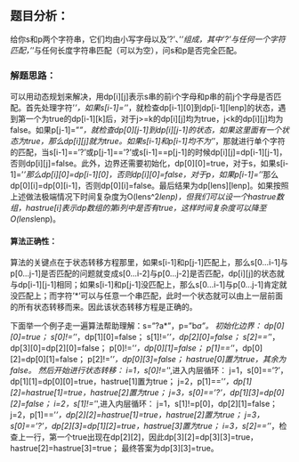 ## 题目分析：
给你s和p两个字符串，它们均由小写字母以及’?’、’*’组成，其中’?’与任何一个字符匹配，’*’与任何长度字符串匹配（可以为空），问s和p是否完全匹配。

### 解题思路：
可以用动态规划来解决，用dp[i][j]表示s串的前i个字母和p串的前j个字母是否匹配。首先处理字符’*’，如果s[i-1]=’*’，就检查dp[i-1][0]到dp[i-1][lenp]的状态，遇到第一个为true的dp[i-1][k]后，对于j>=k的dp[i][j]均为true，j<k的dp[i][j]均为false。如果p[j-1]=”*”，就检查dp[0][j-1]到dp[i][j-1]的状态，如果这里面有一个状态为true，那么dp[i][j]就为true。如果s[i-1]和p[i-1]均不为’*’，那就进行单个字符的匹配，当s[i-1]==’?’或p[j-1]==’?’或s[i-1]==p[j-1]的时候dp[i][j]=dp[i-1][j-1]，否则dp[i][j]=false。此外，边界还需要初始化，dp[0][0]=true，对于s，如果s[i-1]=’*’那么dp[i][0]=dp[i-1][0]，否则dp[i][0]=false，对于p，如果p[i-1]=’*’那么dp[0][i]=dp[0][i-1]，否则dp[0][i]=false。最后结果为dp[lens][lenp]。如果按照上述做法极端情况下时间复杂度为O(lens^2*lenp)，但我们可以设一个hastrue数组，hastrue[i]表示dp数组的第i列中是否有true，这样时间复杂度可以降至O(lens*lenp)。

#### 算法正确性：
算法的关键点在于状态转移方程那里，如果s[i-1]和p[j-1]匹配上，那么s[0…i-1]与p[0…j-1]是否匹配的问题就变成s[0…i-2]与p[0…j-2]是否匹配，dp[i][j]的状态就与dp[i-1][j-1]相同；如果s[i-1]和p[j-1]没匹配上，那么s[0…i-1]与p[0…j-1]肯定就没匹配上；而字符’*’可以与任意一个串匹配，此时一个状态就可以由上一层前面的所有状态转移而来。因此该状态转移方程是正确的。

下面举一个例子走一遍算法帮助理解：s=”?a*”，p=”b*a”。
初始化边界：
dp[0][0]=true；
s[0]!=’*’，dp[1][0]=false；
s[1]!=’*’，dp[2][0]=false；
s[2]==’*’，dp[3][0]=dp[2][0]=false；
p[0]!=’*’，dp[0][1]=false；
p[1]==’*’，dp[0][2]=dp[0][1]=false；
p[2]!=’*’，dp[0][3]=false；
hastrue[0]置为true，其余为false。
然后开始进行状态转移：
i=1，s[0]!='*',进入内层循环：
j=1，s[0]==’?’，dp[1][1]=dp[0][0]=true，hastrue[1]置为true；
j=2，p[1]==’*’，dp[1][2]=hastrue[1]=true，hastrue[2]置为true；
j=3，s[0]==’?’，dp[1][3]=dp[0][2]=false；
i=2，s[1]!='*',进入内层循环：
j=1，s[1]!=p[0]，dp[2][1]=false；
j=2，p[1]==’*’，dp[2][2]=hastrue[1]=true，hastrue[2]置为true；
j=3，s[0]==’?’，dp[2][3]=dp[1][2]=true，hastrue[3]置为true；
i=3，s[2]==’*’，检查上一行，第一个true出现在dp[2][2]，因此dp[3][2]=dp[3][3]=true，hastrue[2]=hastrue[3]=true；
最终答案为dp[3][3]=true。
